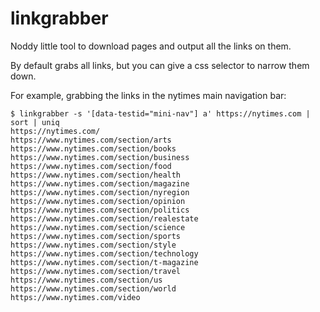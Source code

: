 # linkgrabber

Noddy little tool to download pages and output all the links on them.

By default grabs all links, but you can give a css selector to narrow them
down.

For example, grabbing the links in the nytimes main navigation bar:
```
$ linkgrabber -s '[data-testid="mini-nav"] a' https://nytimes.com | sort | uniq
https://nytimes.com/
https://www.nytimes.com/section/arts
https://www.nytimes.com/section/books
https://www.nytimes.com/section/business
https://www.nytimes.com/section/food
https://www.nytimes.com/section/health
https://www.nytimes.com/section/magazine
https://www.nytimes.com/section/nyregion
https://www.nytimes.com/section/opinion
https://www.nytimes.com/section/politics
https://www.nytimes.com/section/realestate
https://www.nytimes.com/section/science
https://www.nytimes.com/section/sports
https://www.nytimes.com/section/style
https://www.nytimes.com/section/technology
https://www.nytimes.com/section/t-magazine
https://www.nytimes.com/section/travel
https://www.nytimes.com/section/us
https://www.nytimes.com/section/world
https://www.nytimes.com/video
```

